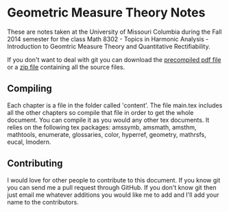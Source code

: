 Geometric Measure Theory Notes
==============================

These are notes taken at the University of Missouri Columbia during the Fall
2014 semester for the class Math 8302 - Topics in Harmonic Analysis -
Introduction to Geomtric Measure Theory and Quantitative Rectifiability.

If you don't want to deal with git you can download the [precompiled pdf file](http://github.com/patrickspencer/geom-meas-notes/blob/master/main.pdf?raw=truef)
or a [zip file](http://github.com/patrickspencer/geom-meas-notes/archive/master.zip)
containing all the source files.


Compiling
---------

Each chapter is a file in the folder called 'content'. The file main.tex
includes all the other chapters so compile that file in order to get the whole
document. You can compile it as you would any other tex documents. It relies
on the following tex packages: amssymb, amsmath, amsthm, mathtools, enumerate,
glossaries, color, hyperref, geometry, mathrsfs, eucal, lmodern.

Contributing
------------

I would love for other people to contribute to this document. If you know git
you can send me a pull request through GitHub. If you don't know git then just
email me whatever additions you would like me to add and I'll add your name to
the contributors.
